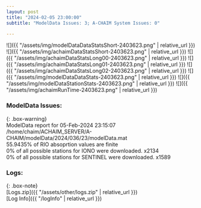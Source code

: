 ```yaml
---
layout: post
title: "2024-02-05 23:00:00"
subtitle: "ModelData Issues: 3; A-CHAIM System Issues: 0"

---
```


![]({{ "/assets/img/modelDataDataStatsShort-2403623.png" | relative_url }})
![]({{ "/assets/img/achaimDataStatsShort-2403623.png" | relative_url }})
![]({{ "/assets/img/achaimDataStatsLong00-2403623.png" | relative_url }})
![]({{ "/assets/img/achaimDataStatsLong01-2403623.png" | relative_url }})
![]({{ "/assets/img/achaimDataStatsLong02-2403623.png" | relative_url }})
![]({{ "/assets/img/modelDataDataStats-2403623.png" | relative_url }})
![]({{ "/assets/img/modelDataStationStats-2403623.png" | relative_url }})
![]({{ "/assets/img/achaimRunTime-2403623.png" | relative_url }})


### ModelData Issues:  
  
{: .box-warning}  
 ModelData report for 05-Feb-2024 23:15:07   
 /home/chaim/ACHAIM_SERVER/A-CHAIM/modelData/2024/036/23/modelData.mat   
 55.9435% of RIO absoprtion values are finite   
 0% of all possible stations for IONO were downloaded. x2134   
 0% of all possible stations for SENTINEL were downloaded. x1589   
  


### Logs:  
  
{: .box-note}  
[Logs.zip]({{ "/assets/other/logs.zip" | relative_url }})  
[Log Info]({{ "/logInfo" | relative_url }})  
